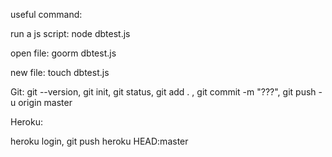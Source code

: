 useful command:

run a js script: node dbtest.js

open file: goorm dbtest.js

new file: touch dbtest.js

Git:
git --version, 
git init, 
git status, 
git add . , 
git commit -m "???",
git push -u origin master

Heroku:

heroku login,
git push heroku HEAD:master
